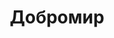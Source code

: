 --- 
title: "Добромир" 
site: "www.dobromir.com" 
town: "Севастополь" 
tel: ["+38 (0692) 47-36-10, 46-46-90, +79787899751 +38(050)700-19-89; (098)311-46-11"] 
address: "Россия, Республика Крым, г. Севастополь, ул. Большая Морская 48/1" 
mail: "dobromir@optima.com.ua" 
--- 